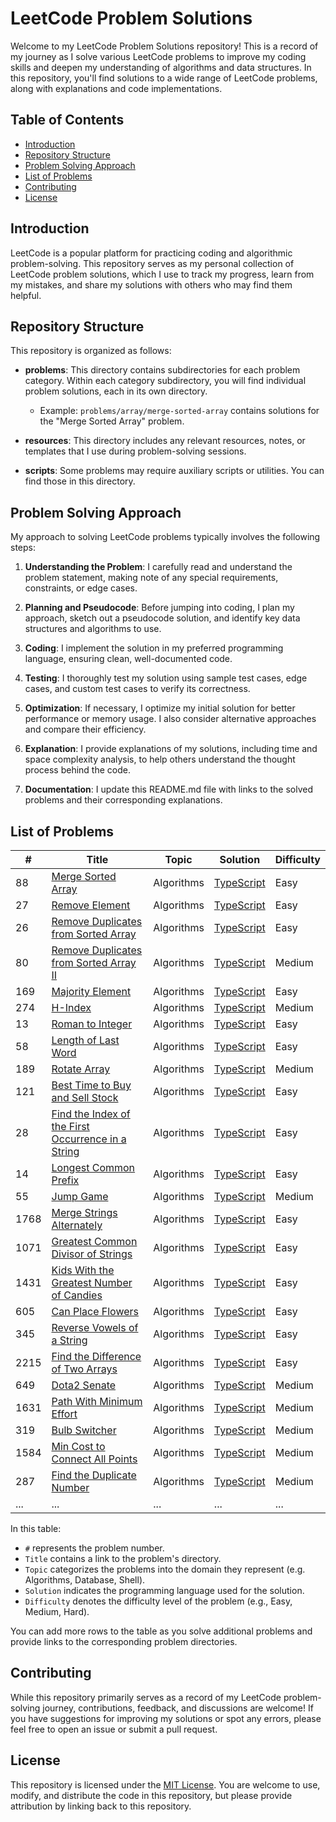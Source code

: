 # LeetCode Problem Solutions

Welcome to my LeetCode Problem Solutions repository! This is a record of my journey as I solve various LeetCode problems to improve my coding skills and deepen my understanding of algorithms and data structures. In this repository, you'll find solutions to a wide range of LeetCode problems, along with explanations and code implementations.

## Table of Contents

- [Introduction](#introduction)
- [Repository Structure](#repository-structure)
- [Problem Solving Approach](#problem-solving-approach)
- [List of Problems](#list-of-problems)
- [Contributing](#contributing)
- [License](#license)

## Introduction

LeetCode is a popular platform for practicing coding and algorithmic problem-solving. This repository serves as my personal collection of LeetCode problem solutions, which I use to track my progress, learn from my mistakes, and share my solutions with others who may find them helpful.

## Repository Structure

This repository is organized as follows:

- **problems**: This directory contains subdirectories for each problem category. Within each category subdirectory, you will find individual problem solutions, each in its own directory.

  - Example: `problems/array/merge-sorted-array` contains solutions for the "Merge Sorted Array" problem.

- **resources**: This directory includes any relevant resources, notes, or templates that I use during problem-solving sessions.

- **scripts**: Some problems may require auxiliary scripts or utilities. You can find those in this directory.

## Problem Solving Approach

My approach to solving LeetCode problems typically involves the following steps:

1. **Understanding the Problem**: I carefully read and understand the problem statement, making note of any special requirements, constraints, or edge cases.

2. **Planning and Pseudocode**: Before jumping into coding, I plan my approach, sketch out a pseudocode solution, and identify key data structures and algorithms to use.

3. **Coding**: I implement the solution in my preferred programming language, ensuring clean, well-documented code.

4. **Testing**: I thoroughly test my solution using sample test cases, edge cases, and custom test cases to verify its correctness.

5. **Optimization**: If necessary, I optimize my initial solution for better performance or memory usage. I also consider alternative approaches and compare their efficiency.

6. **Explanation**: I provide explanations of my solutions, including time and space complexity analysis, to help others understand the thought process behind the code.

7. **Documentation**: I update this README.md file with links to the solved problems and their corresponding explanations.

## List of Problems

| #    | Title                                                                                                                                   | Topic      | Solution                                                                                                                   | Difficulty |
| ---- | --------------------------------------------------------------------------------------------------------------------------------------- | ---------- | -------------------------------------------------------------------------------------------------------------------------- | ---------- |
| 88   | [Merge Sorted Array](https://leetcode.com/problems/merge-sorted-array/)                                                                 | Algorithms | [TypeScript](./problems/algorithms/mergeSortedArray/MergeSortedArray.ts)                                                   | Easy       |
| 27   | [Remove Element](https://leetcode.com/problems/remove-element/)                                                                         | Algorithms | [TypeScript](./problems/algorithms/removeElement/RemoveElement.ts)                                                         | Easy       |
| 26   | [Remove Duplicates from Sorted Array](https://leetcode.com/problems/remove-duplicates-from-sorted-array/)                               | Algorithms | [TypeScript](./problems/algorithms/removeDuplicatesFromSortedArray/RemoveDuplicatesFromSortedArray.ts)                     | Easy       |
| 80   | [Remove Duplicates from Sorted Array II](https://leetcode.com/problems/remove-duplicates-from-sorted-array-ii/)                         | Algorithms | [TypeScript](./problems/algorithms/removeDuplicatesFromSortedArrayIi/RemoveDuplicatesFromSortedArrayIi.ts)                 | Medium     |
| 169  | [Majority Element](https://leetcode.com/problems/majority-element/)                                                                     | Algorithms | [TypeScript](./problems/algorithms/majorityElement/MajorityElement.ts)                                                     | Easy       |
| 274  | [H-Index](https://leetcode.com/problems/h-index/)                                                                                       | Algorithms | [TypeScript](./problems/algorithms/hIndex/HIndex.ts)                                                                       | Medium     |
| 13   | [Roman to Integer](https://leetcode.com/problems/roman-to-integer/)                                                                     | Algorithms | [TypeScript](./problems/algorithms/romanToInteger/RomanToInteger.ts)                                                       | Easy       |
| 58   | [Length of Last Word](https://leetcode.com/problems/length-of-last-word/)                                                               | Algorithms | [TypeScript](./problems/algorithms/lengthOfLastWord/LengthOfLastWord.ts)                                                   | Easy       |
| 189  | [Rotate Array](https://leetcode.com/problems/rotate-array/)                                                                             | Algorithms | [TypeScript](./problems/algorithms/rotateArray/RotateArray.ts)                                                             | Medium     |
| 121  | [Best Time to Buy and Sell Stock](https://leetcode.com/problems/best-time-to-buy-and-sell-stock/)                                       | Algorithms | [TypeScript](./problems/algorithms/bestTimeToBuyAndSellStock/BestTimeToBuyAndSellStock.ts)                                 | Easy       |
| 28   | [Find the Index of the First Occurrence in a String](https://leetcode.com/problems/find-the-index-of-the-first-occurrence-in-a-string/) | Algorithms | [TypeScript](./problems/algorithms/findTheIndexOfTheFirstOccurrenceInAString/FindTheIndexOfTheFirstOccurrenceInAString.ts) | Easy       |
| 14   | [Longest Common Prefix](https://leetcode.com/problems/longest-common-prefix/)                                                           | Algorithms | [TypeScript](./problems/algorithms/longestCommonPrefix/LongestCommonPrefix.ts)                                             | Easy       |
| 55   | [Jump Game](https://leetcode.com/problems/jump-game/)                                                                                   | Algorithms | [TypeScript](./problems/algorithms/jumpGame/JumpGame.ts)                                                                   | Medium     |
| 1768 | [Merge Strings Alternately](https://leetcode.com/problems/merge-strings-alternately/)                                                   | Algorithms | [TypeScript](./problems/algorithms/mergeStringsAlternately/MergeStringsAlternately.ts)                                     | Easy       |
| 1071 | [Greatest Common Divisor of Strings](https://leetcode.com/problems/greatest-common-divisor-of-strings/)                                 | Algorithms | [TypeScript](./problems/algorithms/greatestCommonDivisorOfStrings/GreatestCommonDivisorOfStrings.ts)                       | Easy       |
| 1431 | [Kids With the Greatest Number of Candies](https://leetcode.com/problems/kids-with-the-greatest-number-of-candies/)                     | Algorithms | [TypeScript](./problems/algorithms/kidsWithTheGreatestNumberOfCandies/KidsWithTheGreatestNumberOfCandies.ts)               | Easy       |
| 605  | [Can Place Flowers](https://leetcode.com/problems/can-place-flowers/)                                                                   | Algorithms | [TypeScript](./problems/algorithms/canPlaceFlowers/CanPlaceFlowers.ts)                                                     | Easy       |
| 345  | [Reverse Vowels of a String](https://leetcode.com/problems/reverse-vowels-of-a-string/)                                                 | Algorithms | [TypeScript](./problems/algorithms/reverseVowelsOfAString/ReverseVowelsOfAString.ts)                                       | Easy       |
| 2215 | [Find the Difference of Two Arrays](https://leetcode.com/problems/find-the-difference-of-two-arrays/)                                   | Algorithms | [TypeScript](./problems/algorithms/findTheDifferenceOfTwoArrays/FindTheDifferenceOfTwoArrays.ts)                           | Easy       |
| 649  | [Dota2 Senate](https://leetcode.com/problems/dota2-senate/)                                                                             | Algorithms | [TypeScript](./problems/algorithms/dota2Senate/Dota2Senate.ts)                                                             | Medium     |
| 1631 | [Path With Minimum Effort](https://leetcode.com/problems/path-with-minimum-effort/)                                                     | Algorithms | [TypeScript](./problems/algorithms/pathWithMinimumEffort/PathWithMinimumEffort.ts)                                         | Medium     |
| 319  | [Bulb Switcher](https://leetcode.com/problems/bulb-switcher/)                                                                           | Algorithms | [TypeScript](./problems/algorithms/bulbSwitcher/BulbSwitcher.ts)                                                           | Medium     |
| 1584 | [Min Cost to Connect All Points](https://leetcode.com/problems/min-cost-to-connect-all-points/)                                         | Algorithms | [TypeScript](./problems/algorithms/minCostToConnectAllPoints/MinCostToConnectAllPoints.ts)                                 | Medium     |
| 287  | [Find the Duplicate Number](https://leetcode.com/problems/find-the-duplicate-number/)                                                   | Algorithms | [TypeScript](./problems/algorithms/findTheDuplicateNumber/FindTheDuplicateNumber.ts)                                       | Medium     |
| ...  | ...                                                                                                                                     | ...        | ...                                                                                                                        | ...        |

In this table:

- `#` represents the problem number.
- `Title` contains a link to the problem's directory.
- `Topic` categorizes the problems into the domain they represent (e.g. Algorithms, Database, Shell).
- `Solution` indicates the programming language used for the solution.
- `Difficulty` denotes the difficulty level of the problem (e.g., Easy, Medium, Hard).

You can add more rows to the table as you solve additional problems and provide links to the corresponding problem directories.

## Contributing

While this repository primarily serves as a record of my LeetCode problem-solving journey, contributions, feedback, and discussions are welcome! If you have suggestions for improving my solutions or spot any errors, please feel free to open an issue or submit a pull request.

## License

This repository is licensed under the [MIT License](LICENSE). You are welcome to use, modify, and distribute the code in this repository, but please provide attribution by linking back to this repository.
